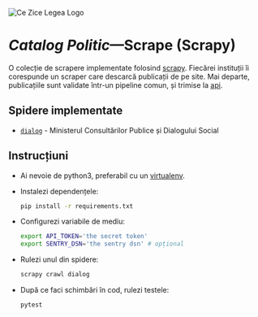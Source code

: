 ![Ce Zice Legea Logo](http://i.imgur.com/x8NgTPD.png)

# _Catalog Politic_—Scrape (Scrapy)

O colecție de scrapere implementate folosind [scrapy](https://scrapy.org).
Fiecărei instituții îi corespunde un scraper care descarcă publicații de pe site.
Mai departe, publicațiile sunt validate într-un pipeline comun, și trimise la
[api](http://czl-api.code4.ro).

## Spidere implementate
* [`dialog`](czlscrape/spiders/dialog.py) - Ministerul Consultărilor Publice și
  Dialogului Social

## Instrucțiuni
* Ai nevoie de python3, preferabil cu un
  [virtualenv](https://virtualenv.pypa.io).

* Instalezi dependențele:
   ```sh
   pip install -r requirements.txt
   ```

* Configurezi variabile de mediu:
   ```sh
   export API_TOKEN='the secret token'
   export SENTRY_DSN='the sentry dsn' # opțional
   ```

* Rulezi unul din spidere:
   ```sh
   scrapy crawl dialog
   ```

* După ce faci schimbări în cod, rulezi testele:
   ```sh
   pytest
   ```
